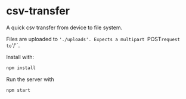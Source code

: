 # csv-transfer
A quick csv transfer from device to file system.

Files are  uploaded to `'./uploads'. Expects a multipart `POST` request to `'/'`.

Install with:
```bash
npm install
```

Run the server with
```bash
npm start
```
